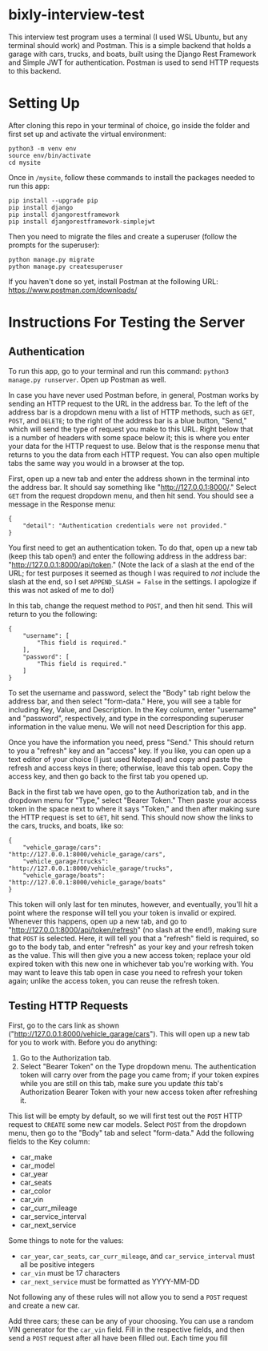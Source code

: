 # bixly-interview-test
This interview test program uses a terminal (I used WSL Ubuntu, but any terminal should work) and Postman. This is a simple backend that holds a garage with cars, trucks, and boats, built using the Django Rest Framework and Simple JWT for authentication. Postman is used to send HTTP requests to this backend.

# Setting Up
After cloning this repo in your terminal of choice, go inside the folder and first set up and activate the virtual environment:

    python3 -m venv env
    source env/bin/activate
    cd mysite

Once in `/mysite`, follow these commands to install the packages needed to run this app:

    pip install --upgrade pip
    pip install django
    pip install djangorestframework
    pip install djangorestframework-simplejwt

Then you need to migrate the files and create a superuser (follow the prompts for the superuser):
    
    python manage.py migrate
    python manage.py createsuperuser
    
If you haven't done so yet, install Postman at the following URL: https://www.postman.com/downloads/

# Instructions For Testing the Server
## Authentication
To run this app, go to your terminal and run this command: `python3 manage.py runserver`. Open up Postman as well.

In case you have never used Postman before, in general, Postman works by sending an HTTP request to the URL in the address bar. To the left of the address bar is a dropdown menu with a list of HTTP methods, such as `GET`, `POST`, and `DELETE`; to the right of the address bar is a blue button, "Send," which will send the type of request you make to this URL. Right below that is a number of headers with some space below it; this is where you enter your data for the HTTP request to use. Below that is the response menu that returns to you the data from each HTTP request. You can also open multiple tabs the same way you would in a browser at the top.

First, open up a new tab and enter the address shown in the terminal into the address bar. It should say something like "http://127.0.0.1:8000/." Select `GET` from the request dropdown menu, and then hit send. You should see a message in the Response menu:

    {
        "detail": "Authentication credentials were not provided."
    }
    
You first need to get an authentication token. To do that, open up a new tab (keep this tab open!) and enter the following address in the address bar: "http://127.0.0.1:8000/api/token." (Note the lack of a slash at the end of the URL; for test purposes it seemed as though I was required to *not* include the slash at the end, so I set `APPEND_SLASH = False` in the settings. I apologize if this was not asked of me to do!)

In this tab, change the request method to `POST`, and then hit send. This will return to you the following:

    {
        "username": [
            "This field is required."
        ],
        "password": [
            "This field is required."
        ]
    }
    
To set the username and password, select the "Body" tab right below the address bar, and then select "form-data." Here, you will see a table for including Key, Value, and Description. In the Key column, enter "username" and "password", respectively, and type in the corresponding superuser information in the value menu. We will not need Description for this app.

Once you have the information you need, press "Send." This should return to you a "refresh" key and an "access" key. If you like, you can open up a text editor of your choice (I just used Notepad) and copy and paste the refresh and access keys in there; otherwise, leave this tab open. Copy the access key, and then go back to the first tab you opened up.

Back in the first tab we have open, go to the Authorization tab, and in the dropdown menu for "Type," select "Bearer Token." Then paste your access token in the space next to where it says "Token," and then after making sure the HTTP request is set to `GET`, hit send. This should now show the links to the cars, trucks, and boats, like so:

    {
        "vehicle_garage/cars": "http://127.0.0.1:8000/vehicle_garage/cars",
        "vehicle_garage/trucks": "http://127.0.0.1:8000/vehicle_garage/trucks",
        "vehicle_garage/boats": "http://127.0.0.1:8000/vehicle_garage/boats"
    }
    
This token will only last for ten minutes, however, and eventually, you'll hit a point where the response will tell you your token is invalid or expired. Whenever this happens, open up a new tab, and go to "http://127.0.0.1:8000/api/token/refresh" (no slash at the end!), making sure that `POST` is selected. Here, it will tell you that a "refresh" field is required, so go to the body tab, and enter "refresh" as your key and your refresh token as the value. This will then give you a new access token; replace your old expired token with this new one in whichever tab you're working with. You may want to leave this tab open in case you need to refresh your token again; unlike the access token, you can reuse the refresh token.

## Testing HTTP Requests
First, go to the cars link as shown ("http://127.0.0.1:8000/vehicle_garage/cars"). This will open up a new tab for you to work with. Before you do anything:
1. Go to the Authorization tab.
2. Select "Bearer Token" on the Type dropdown menu.
The authentication token will carry over from the page you came from; if your token expires while you are still on this tab, make sure you update *this* tab's Authorization Bearer Token with your new access token after refreshing it.

This list will be empty by default, so we will first test out the `POST` HTTP request to `CREATE` some new car models. Select `POST` from the dropdown menu, then go to the "Body" tab and select "form-data." Add the following fields to the Key column:
* car_make
* car_model
* car_year
* car_seats
* car_color
* car_vin
* car_curr_mileage
* car_service_interval
* car_next_service

Some things to note for the values:
* `car_year`, `car_seats`, `car_curr_mileage`, and `car_service_interval` must all be positive integers
* `car_vin` must be 17 characters
* `car_next_service` must be formatted as YYYY-MM-DD

Not following any of these rules will not allow you to send a `POST` request and create a new car.

Add three cars; these can be any of your choosing. You can use a random VIN generator for the `car_vin` field. Fill in the respective fields, and then send a `POST` request after all have been filled out. Each time you fill
